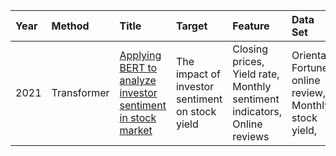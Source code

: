 Year|Method|Title|Target|Feature|Data Set|Time Span|Evaluation|
|:--|:---- |:----|:-----|:------|:-------|:--------|:---------|
2021 |Transformer |[Applying BERT to analyze investor sentiment in stock market](https://link.springer.com/content/pdf/10.1007/s00521-020-05411-7.pdf) |The impact of investor sentiment on stock yield |Closing prices, Yield rate, Monthly sentiment indicators, Online reviews |Oriental Fortune online review, Monthly stock yield, |2018 - 2020 |accuracy and recall, F score(combines accuracy and recall) Cross-sectional regression validation
